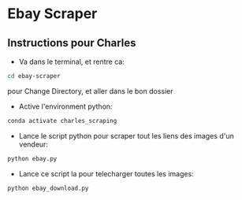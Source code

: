 # Ebay Scraper

## Instructions pour Charles

* Va dans le terminal, et rentre ca:

```bash
cd ebay-scraper
```
pour Change Directory, et aller dans le bon dossier


* Active l'environment python:

```bash
conda activate charles_scraping
```

- Lance le script python pour scraper tout les liens des images d'un vendeur:

```bash
python ebay.py
```

- Lance ce script la pour telecharger toutes les images:

```bash
python ebay_download.py
```
